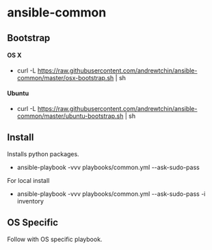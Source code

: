 # ansible-common

## Bootstrap

#### OS X
* curl -L https://raw.githubusercontent.com/andrewtchin/ansible-common/master/osx-bootstrap.sh | sh

#### Ubuntu
* curl -L https://raw.githubusercontent.com/andrewtchin/ansible-common/master/ubuntu-bootstrap.sh | sh

## Install
Installs python packages.

* ansible-playbook -vvv playbooks/common.yml --ask-sudo-pass

For local install
* ansible-playbook -vvv playbooks/common.yml --ask-sudo-pass -i inventory

## OS Specific
Follow with OS specific playbook.
